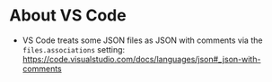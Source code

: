 # About VS Code

- VS Code treats some JSON files as JSON with comments via the `files.associations` setting:
  https://code.visualstudio.com/docs/languages/json#_json-with-comments
